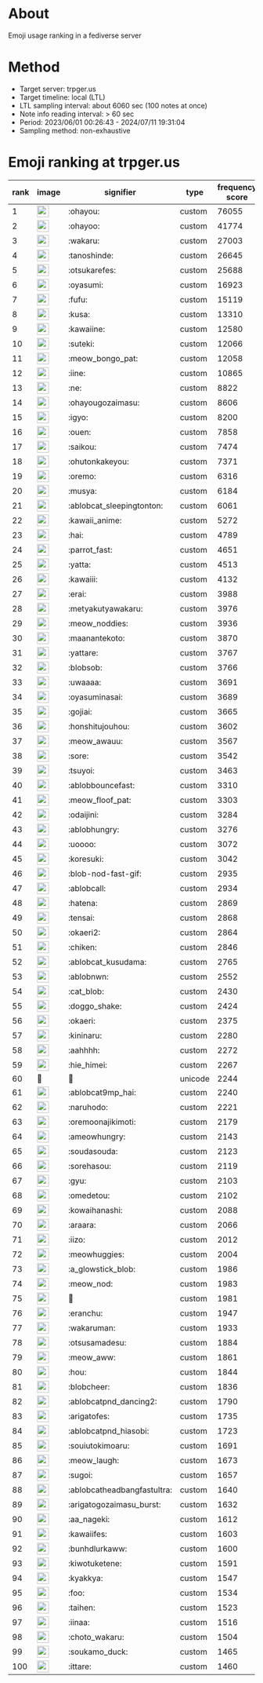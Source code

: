# About
Emoji usage ranking in a fediverse server

# Method
- Target server: trpger.us
- Target timeline: local (LTL)
- LTL sampling interval: about 6060 sec (100 notes at once)
- Note info reading interval: > 60 sec
- Period: 2023/06/01 00:26:43 - 2024/07/11 19:31:04 
- Sampling method: non-exhaustive

# Emoji ranking at trpger.us

|rank|image|signifier|type|frequency score|
|----|----|----|----|----|
|1|<img height="24" src="https://trpger.us/emoji/ohayou.webp">|:ohayou:|custom|76055|
|2|<img height="24" src="https://trpger.us/emoji/ohayoo.webp">|:ohayoo:|custom|41774|
|3|<img height="24" src="https://trpger.us/emoji/wakaru.webp">|:wakaru:|custom|27003|
|4|<img height="24" src="https://trpger.us/emoji/tanoshinde.webp">|:tanoshinde:|custom|26645|
|5|<img height="24" src="https://trpger.us/emoji/otsukarefes.webp">|:otsukarefes:|custom|25688|
|6|<img height="24" src="https://trpger.us/emoji/oyasumi.webp">|:oyasumi:|custom|16923|
|7|<img height="24" src="https://trpger.us/emoji/fufu.webp">|:fufu:|custom|15119|
|8|<img height="24" src="https://trpger.us/emoji/kusa.webp">|:kusa:|custom|13310|
|9|<img height="24" src="https://trpger.us/emoji/kawaiine.webp">|:kawaiine:|custom|12580|
|10|<img height="24" src="https://trpger.us/emoji/suteki.webp">|:suteki:|custom|12066|
|11|<img height="24" src="https://trpger.us/emoji/meow_bongo_pat.webp">|:meow_bongo_pat:|custom|12058|
|12|<img height="24" src="https://trpger.us/emoji/iine.webp">|:iine:|custom|10865|
|13|<img height="24" src="https://trpger.us/emoji/ne.webp">|:ne:|custom|8822|
|14|<img height="24" src="https://trpger.us/emoji/ohayougozaimasu.webp">|:ohayougozaimasu:|custom|8606|
|15|<img height="24" src="https://trpger.us/emoji/igyo.webp">|:igyo:|custom|8200|
|16|<img height="24" src="https://trpger.us/emoji/ouen.webp">|:ouen:|custom|7858|
|17|<img height="24" src="https://trpger.us/emoji/saikou.webp">|:saikou:|custom|7474|
|18|<img height="24" src="https://trpger.us/emoji/ohutonkakeyou.webp">|:ohutonkakeyou:|custom|7371|
|19|<img height="24" src="https://trpger.us/emoji/oremo.webp">|:oremo:|custom|6316|
|20|<img height="24" src="https://trpger.us/emoji/musya.webp">|:musya:|custom|6184|
|21|<img height="24" src="https://trpger.us/emoji/ablobcat_sleepingtonton.webp">|:ablobcat_sleepingtonton:|custom|6061|
|22|<img height="24" src="https://trpger.us/emoji/kawaii_anime.webp">|:kawaii_anime:|custom|5272|
|23|<img height="24" src="https://trpger.us/emoji/hai.webp">|:hai:|custom|4789|
|24|<img height="24" src="https://trpger.us/emoji/parrot_fast.webp">|:parrot_fast:|custom|4651|
|25|<img height="24" src="https://trpger.us/emoji/yatta.webp">|:yatta:|custom|4513|
|26|<img height="24" src="https://trpger.us/emoji/kawaiii.webp">|:kawaiii:|custom|4132|
|27|<img height="24" src="https://trpger.us/emoji/erai.webp">|:erai:|custom|3988|
|28|<img height="24" src="https://trpger.us/emoji/metyakutyawakaru.webp">|:metyakutyawakaru:|custom|3976|
|29|<img height="24" src="https://trpger.us/emoji/meow_noddies.webp">|:meow_noddies:|custom|3936|
|30|<img height="24" src="https://trpger.us/emoji/maanantekoto.webp">|:maanantekoto:|custom|3870|
|31|<img height="24" src="https://trpger.us/emoji/yattare.webp">|:yattare:|custom|3767|
|32|<img height="24" src="https://trpger.us/emoji/blobsob.webp">|:blobsob:|custom|3766|
|33|<img height="24" src="https://trpger.us/emoji/uwaaaa.webp">|:uwaaaa:|custom|3691|
|34|<img height="24" src="https://trpger.us/emoji/oyasuminasai.webp">|:oyasuminasai:|custom|3689|
|35|<img height="24" src="https://trpger.us/emoji/gojiai.webp">|:gojiai:|custom|3665|
|36|<img height="24" src="https://trpger.us/emoji/honshitujouhou.webp">|:honshitujouhou:|custom|3602|
|37|<img height="24" src="https://trpger.us/emoji/meow_awauu.webp">|:meow_awauu:|custom|3567|
|38|<img height="24" src="https://trpger.us/emoji/sore.webp">|:sore:|custom|3542|
|39|<img height="24" src="https://trpger.us/emoji/tsuyoi.webp">|:tsuyoi:|custom|3463|
|40|<img height="24" src="https://trpger.us/emoji/ablobbouncefast.webp">|:ablobbouncefast:|custom|3310|
|41|<img height="24" src="https://trpger.us/emoji/meow_floof_pat.webp">|:meow_floof_pat:|custom|3303|
|42|<img height="24" src="https://trpger.us/emoji/odaijini.webp">|:odaijini:|custom|3284|
|43|<img height="24" src="https://trpger.us/emoji/ablobhungry.webp">|:ablobhungry:|custom|3276|
|44|<img height="24" src="https://trpger.us/emoji/uoooo.webp">|:uoooo:|custom|3072|
|45|<img height="24" src="https://trpger.us/emoji/koresuki.webp">|:koresuki:|custom|3042|
|46|<img height="24" src="https://trpger.us/emoji/blob-nod-fast-gif.webp">|:blob-nod-fast-gif:|custom|2935|
|47|<img height="24" src="https://trpger.us/emoji/ablobcall.webp">|:ablobcall:|custom|2934|
|48|<img height="24" src="https://trpger.us/emoji/hatena.webp">|:hatena:|custom|2869|
|49|<img height="24" src="https://trpger.us/emoji/tensai.webp">|:tensai:|custom|2868|
|50|<img height="24" src="https://trpger.us/emoji/okaeri2.webp">|:okaeri2:|custom|2864|
|51|<img height="24" src="https://trpger.us/emoji/chiken.webp">|:chiken:|custom|2846|
|52|<img height="24" src="https://trpger.us/emoji/ablobcat_kusudama.webp">|:ablobcat_kusudama:|custom|2765|
|53|<img height="24" src="https://trpger.us/emoji/ablobnwn.webp">|:ablobnwn:|custom|2552|
|54|<img height="24" src="https://trpger.us/emoji/cat_blob.webp">|:cat_blob:|custom|2430|
|55|<img height="24" src="https://trpger.us/emoji/doggo_shake.webp">|:doggo_shake:|custom|2424|
|56|<img height="24" src="https://trpger.us/emoji/okaeri.webp">|:okaeri:|custom|2375|
|57|<img height="24" src="https://trpger.us/emoji/kininaru.webp">|:kininaru:|custom|2280|
|58|<img height="24" src="https://trpger.us/emoji/aahhhh.webp">|:aahhhh:|custom|2272|
|59|<img height="24" src="https://trpger.us/emoji/hie_himei.webp">|:hie_himei:|custom|2267|
|60|🍮|🍮|unicode|2244|
|61|<img height="24" src="https://trpger.us/emoji/ablobcat9mp_hai.webp">|:ablobcat9mp_hai:|custom|2240|
|62|<img height="24" src="https://trpger.us/emoji/naruhodo.webp">|:naruhodo:|custom|2221|
|63|<img height="24" src="https://trpger.us/emoji/oremoonajikimoti.webp">|:oremoonajikimoti:|custom|2179|
|64|<img height="24" src="https://trpger.us/emoji/ameowhungry.webp">|:ameowhungry:|custom|2143|
|65|<img height="24" src="https://trpger.us/emoji/soudasouda.webp">|:soudasouda:|custom|2123|
|66|<img height="24" src="https://trpger.us/emoji/sorehasou.webp">|:sorehasou:|custom|2119|
|67|<img height="24" src="https://trpger.us/emoji/gyu.webp">|:gyu:|custom|2103|
|68|<img height="24" src="https://trpger.us/emoji/omedetou.webp">|:omedetou:|custom|2102|
|69|<img height="24" src="https://trpger.us/emoji/kowaihanashi.webp">|:kowaihanashi:|custom|2088|
|70|<img height="24" src="https://trpger.us/emoji/araara.webp">|:araara:|custom|2066|
|71|<img height="24" src="https://trpger.us/emoji/iizo.webp">|:iizo:|custom|2012|
|72|<img height="24" src="https://trpger.us/emoji/meowhuggies.webp">|:meowhuggies:|custom|2004|
|73|<img height="24" src="https://trpger.us/emoji/a_glowstick_blob.webp">|:a_glowstick_blob:|custom|1986|
|74|<img height="24" src="https://trpger.us/emoji/meow_nod.webp">|:meow_nod:|custom|1983|
|75|<img height="24" src="https://trpger.us/emoji/birthday.webp">|:birthday:|custom|1981|
|76|<img height="24" src="https://trpger.us/emoji/eranchu.webp">|:eranchu:|custom|1947|
|77|<img height="24" src="https://trpger.us/emoji/wakaruman.webp">|:wakaruman:|custom|1933|
|78|<img height="24" src="https://trpger.us/emoji/otsusamadesu.webp">|:otsusamadesu:|custom|1884|
|79|<img height="24" src="https://trpger.us/emoji/meow_aww.webp">|:meow_aww:|custom|1861|
|80|<img height="24" src="https://trpger.us/emoji/hou.webp">|:hou:|custom|1844|
|81|<img height="24" src="https://trpger.us/emoji/blobcheer.webp">|:blobcheer:|custom|1836|
|82|<img height="24" src="https://trpger.us/emoji/ablobcatpnd_dancing2.webp">|:ablobcatpnd_dancing2:|custom|1790|
|83|<img height="24" src="https://trpger.us/emoji/arigatofes.webp">|:arigatofes:|custom|1735|
|84|<img height="24" src="https://trpger.us/emoji/ablobcatpnd_hiasobi.webp">|:ablobcatpnd_hiasobi:|custom|1723|
|85|<img height="24" src="https://trpger.us/emoji/souiutokimoaru.webp">|:souiutokimoaru:|custom|1691|
|86|<img height="24" src="https://trpger.us/emoji/meow_laugh.webp">|:meow_laugh:|custom|1673|
|87|<img height="24" src="https://trpger.us/emoji/sugoi.webp">|:sugoi:|custom|1657|
|88|<img height="24" src="https://trpger.us/emoji/ablobcatheadbangfastultra.webp">|:ablobcatheadbangfastultra:|custom|1640|
|89|<img height="24" src="https://trpger.us/emoji/arigatogozaimasu_burst.webp">|:arigatogozaimasu_burst:|custom|1632|
|90|<img height="24" src="https://trpger.us/emoji/aa_nageki.webp">|:aa_nageki:|custom|1612|
|91|<img height="24" src="https://trpger.us/emoji/kawaiifes.webp">|:kawaiifes:|custom|1603|
|92|<img height="24" src="https://trpger.us/emoji/bunhdlurkaww.webp">|:bunhdlurkaww:|custom|1600|
|93|<img height="24" src="https://trpger.us/emoji/kiwotuketene.webp">|:kiwotuketene:|custom|1591|
|94|<img height="24" src="https://trpger.us/emoji/kyakkya.webp">|:kyakkya:|custom|1547|
|95|<img height="24" src="https://trpger.us/emoji/foo.webp">|:foo:|custom|1534|
|96|<img height="24" src="https://trpger.us/emoji/taihen.webp">|:taihen:|custom|1523|
|97|<img height="24" src="https://trpger.us/emoji/iinaa.webp">|:iinaa:|custom|1516|
|98|<img height="24" src="https://trpger.us/emoji/choto_wakaru.webp">|:choto_wakaru:|custom|1504|
|99|<img height="24" src="https://trpger.us/emoji/soukamo_duck.webp">|:soukamo_duck:|custom|1465|
|100|<img height="24" src="https://trpger.us/emoji/ittare.webp">|:ittare:|custom|1460|
